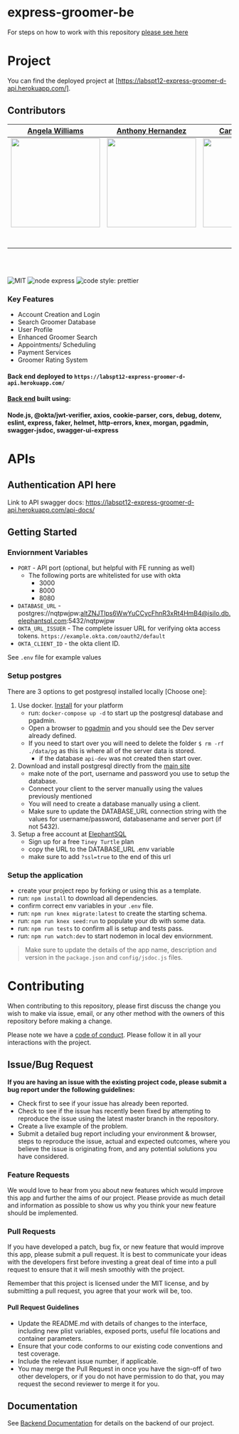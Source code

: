 # express-groomer-be

For steps on how to work with this repository [please see here](https://docs.labs.lambdaschool.com/labs-spa-starter/)

# Project

You can find the deployed project at [https://labspt12-express-groomer-d-api.herokuapp.com/].

## Contributors

|                                         [Angela Williams](https://github.com/Techgawd/)                                          |                                        [Anthony Hernandez](https://github.com/asvka)                                        |                                        [Candace Wilson](https://github.com/candaceyw)                                         |                                          [Fnu Milat](https://github.com/fnumilat)                                           |                                             [Sheila Moore](https://github.com/Sherexmykes)                                             |
| :------------------------------------------------------------------------------------------------------------------------------: | :-------------------------------------------------------------------------------------------------------------------------: | :---------------------------------------------------------------------------------------------------------------------------: | :-------------------------------------------------------------------------------------------------------------------------: | :------------------------------------------------------------------------------------------------------------------------------------: |
|   [<img src="https://ca.slack-edge.com/ESZCHB482-W0123RKDZ2B-50f121d8aa14-512" width = "200" />](https://github.com/Techgawd/)   |  [<img src="https://ca.slack-edge.com/ESZCHB482-W012H6PRCNR-d8bc9d81cee8-512" width = "200" />](https://github.com/asvka)   | [<img src="https://ca.slack-edge.com/ESZCHB482-W012QNU9NJ0-3b7b0c744aaf-512" width = "200" />](https://github.com/candaceyw/) | [<img src="https://ca.slack-edge.com/ESZCHB482-W012H6PJX6H-a2894fe0ade8-512" width = "200" />](https://github.com/fnumilat) |     [<img src="https://ca.slack-edge.com/ESZCHB482-W0123RJ35GX-c2cc2e909962-512" width = "200" />](https://github.com/Sherexmykes)     |
|                      [<img src="https://github.com/favicon.ico" width="15"> ](https://github.com/Techgawd/)                      |                     [<img src="https://github.com/favicon.ico" width="15"> ](https://github.com/asvka)                      |                    [<img src="https://github.com/favicon.ico" width="15"> ](https://github.com/candaceyw)                     |                    [<img src="https://github.com/favicon.ico" width="15"> ](https://github.com/fnumilat)                    |                        [<img src="https://github.com/favicon.ico" width="15"> ](https://github.com/Sherexmykes)                        |
| [ <img src="https://static.licdn.com/sc/h/al2o9zrvru7aqj8e1x2rzsrca" width="15"> ](https://www.linkedin.com/in/williams-angela/) | [ <img src="https://static.licdn.com/sc/h/al2o9zrvru7aqj8e1x2rzsrca" width="15"> ](www.linkedin.com/in/anthony-m-hernandez) |  [ <img src="https://static.licdn.com/sc/h/al2o9zrvru7aqj8e1x2rzsrca" width="15"> ](https://www.linkedin.com/in/candaceyw/)   | [ <img src="https://static.licdn.com/sc/h/al2o9zrvru7aqj8e1x2rzsrca" width="15"> ](https://www.linkedin.com/in/fnu-milat/)  | [ <img src="https://static.licdn.com/sc/h/al2o9zrvru7aqj8e1x2rzsrca" width="15"> ](https://www.linkedin.com/in/sheila-moore-6829aa10/) |

<br>
<br>

![MIT](https://img.shields.io/packagist/l/doctrine/orm.svg)
![node express](https://img.shields.io/node/v-lts/express)
![code style: prettier](https://img.shields.io/badge/code_style-prettier-ff69b4.svg?style=flat-square)

### Key Features

- Account Creation and Login
- Search Groomer Database
- User Profile
- Enhanced Groomer Search
- Appointments/ Scheduling
- Payment Services
- Groomer Rating System

#### Back end deployed to `https://labspt12-express-groomer-d-api.herokuapp.com/`

#### [Back end](https://github.com/Lambda-School-Labs/LabsPT12-Express_Groomer-TeamD-BE) built using:

#### Node.js, @okta/jwt-verifier, axios, cookie-parser, cors, debug, dotenv, eslint, express, faker, helmet, http-errors, knex, morgan, pgadmin, swagger-jsdoc, swagger-ui-express

# APIs

## Authentication API here

Link to API swagger docs: https://labspt12-express-groomer-d-api.herokuapp.com/api-docs/

## Getting Started

### Enviornment Variables

- `PORT` - API port (optional, but helpful with FE running as well)
  - The following ports are whitelisted for use with okta
    - 3000
    - 8000
    - 8080
- `DATABASE_URL` - postgres://nqtpwjpw:aItZNJTlps6WwYuCCycFhnR3xRt4HmB4@isilo.db.elephantsql.com:5432/nqtpwjpw
- `OKTA_URL_ISSUER` - The complete issuer URL for verifying okta access tokens. `https://example.okta.com/oauth2/default`
- `OKTA_CLIENT_ID` - the okta client ID.

See `.env` file for example values

### Setup postgres

There are 3 options to get postgresql installed locally [Choose one]:

1. Use docker. [Install](https://docs.docker.com/get-docker/) for your platform
   - run: `docker-compose up -d` to start up the postgresql database and pgadmin.
   - Open a browser to [pgadmin](http://localhost:5050/) and you should see the Dev server already defined.
   - If you need to start over you will need to delete the folder `$ rm -rf ./data/pg` as this is where all of the server data is stored.
     - if the database `api-dev` was not created then start over.
2. Download and install postgresql directly from the [main site](https://www.postgresql.org/download/)
   - make note of the port, username and password you use to setup the database.
   - Connect your client to the server manually using the values previously mentioned
   - You will need to create a database manually using a client.
   - Make sure to update the DATABASE_URL connection string with the values for username/password, databasename and server port (if not 5432).
3. Setup a free account at [ElephantSQL](https://www.elephantsql.com/plans.html)
   - Sign up for a free `Tiney Turtle` plan
   - copy the URL to the DATABASE_URL .env variable
   - make sure to add `?ssl=true` to the end of this url

### Setup the application

- create your project repo by forking or using this as a template.
- run: `npm install` to download all dependencies.
- confirm correct env variables in your `.env` file.
- run: `npm run knex migrate:latest` to create the starting schema.
- run: `npm run knex seed:run` to populate your db with some data.
- run: `npm run tests` to confirm all is setup and tests pass.
- run: `npm run watch:dev` to start nodemon in local dev enviornment.

> Make sure to update the details of the app name, description and version in
> the `package.json` and `config/jsdoc.js` files.

# Contributing

When contributing to this repository, please first discuss the change you wish to make via issue, email, or any other method with the owners of this repository before making a change.

Please note we have a [code of conduct](./CODE_OF_CONDUCT.md). Please follow it in all your interactions with the project.

## Issue/Bug Request

**If you are having an issue with the existing project code, please submit a bug report under the following guidelines:**

- Check first to see if your issue has already been reported.
- Check to see if the issue has recently been fixed by attempting to reproduce the issue using the latest master branch in the repository.
- Create a live example of the problem.
- Submit a detailed bug report including your environment & browser, steps to reproduce the issue, actual and expected outcomes, where you believe the issue is originating from, and any potential solutions you have considered.

### Feature Requests

We would love to hear from you about new features which would improve this app and further the aims of our project. Please provide as much detail and information as possible to show us why you think your new feature should be implemented.

### Pull Requests

If you have developed a patch, bug fix, or new feature that would improve this app, please submit a pull request. It is best to communicate your ideas with the developers first before investing a great deal of time into a pull request to ensure that it will mesh smoothly with the project.

Remember that this project is licensed under the MIT license, and by submitting a pull request, you agree that your work will be, too.

#### Pull Request Guidelines

- Update the README.md with details of changes to the interface, including new plist variables, exposed ports, useful file locations and container parameters.
- Ensure that your code conforms to our existing code conventions and test coverage.
- Include the relevant issue number, if applicable.
- You may merge the Pull Request in once you have the sign-off of two other developers, or if you do not have permission to do that, you may request the second reviewer to merge it for you.

## Documentation

See [Backend Documentation](https://labspt12-express-groomer-d-api.herokuapp.com/api-docs/) for details on the backend of our project.
